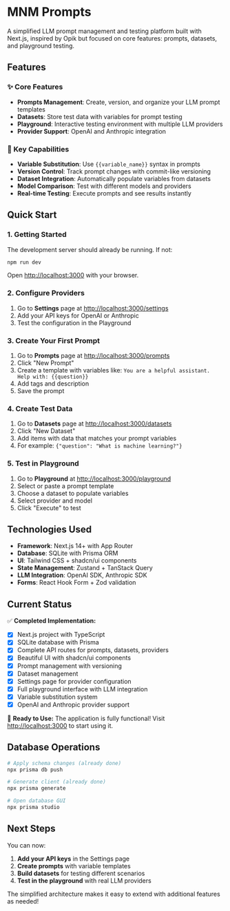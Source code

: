 # MNM Prompts

A simplified LLM prompt management and testing platform built with Next.js, inspired by Opik but focused on core features: prompts, datasets, and playground testing.

## Features

### ✨ Core Features
- **Prompts Management**: Create, version, and organize your LLM prompt templates
- **Datasets**: Store test data with variables for prompt testing  
- **Playground**: Interactive testing environment with multiple LLM providers
- **Provider Support**: OpenAI and Anthropic integration

### 🚀 Key Capabilities
- **Variable Substitution**: Use `{{variable_name}}` syntax in prompts
- **Version Control**: Track prompt changes with commit-like versioning
- **Dataset Integration**: Automatically populate variables from datasets
- **Model Comparison**: Test with different models and providers
- **Real-time Testing**: Execute prompts and see results instantly

## Quick Start

### 1. Getting Started

The development server should already be running. If not:

```bash
npm run dev
```

Open [http://localhost:3000](http://localhost:3000) with your browser.

### 2. Configure Providers

1. Go to **Settings** page at [http://localhost:3000/settings](http://localhost:3000/settings)
2. Add your API keys for OpenAI or Anthropic
3. Test the configuration in the Playground

### 3. Create Your First Prompt

1. Go to **Prompts** page at [http://localhost:3000/prompts](http://localhost:3000/prompts)
2. Click "New Prompt"
3. Create a template with variables like: `You are a helpful assistant. Help with: {{question}}`
4. Add tags and description
5. Save the prompt

### 4. Create Test Data

1. Go to **Datasets** page at [http://localhost:3000/datasets](http://localhost:3000/datasets)
2. Click "New Dataset"
3. Add items with data that matches your prompt variables
4. For example: `{"question": "What is machine learning?"}`

### 5. Test in Playground

1. Go to **Playground** at [http://localhost:3000/playground](http://localhost:3000/playground)
2. Select or paste a prompt template
3. Choose a dataset to populate variables
4. Select provider and model
5. Click "Execute" to test

## Technologies Used

- **Framework**: Next.js 14+ with App Router
- **Database**: SQLite with Prisma ORM
- **UI**: Tailwind CSS + shadcn/ui components
- **State Management**: Zustand + TanStack Query
- **LLM Integration**: OpenAI SDK, Anthropic SDK
- **Forms**: React Hook Form + Zod validation

## Current Status

✅ **Completed Implementation:**
- [x] Next.js project with TypeScript
- [x] SQLite database with Prisma
- [x] Complete API routes for prompts, datasets, providers
- [x] Beautiful UI with shadcn/ui components
- [x] Prompt management with versioning
- [x] Dataset management
- [x] Settings page for provider configuration
- [x] Full playground interface with LLM integration
- [x] Variable substitution system
- [x] OpenAI and Anthropic provider support

🎯 **Ready to Use:**
The application is fully functional! Visit [http://localhost:3000](http://localhost:3000) to start using it.

## Database Operations

```bash
# Apply schema changes (already done)
npx prisma db push

# Generate client (already done)
npx prisma generate

# Open database GUI
npx prisma studio
```

## Next Steps

You can now:
1. **Add your API keys** in the Settings page
2. **Create prompts** with variable templates
3. **Build datasets** for testing different scenarios
4. **Test in the playground** with real LLM providers

The simplified architecture makes it easy to extend with additional features as needed!
